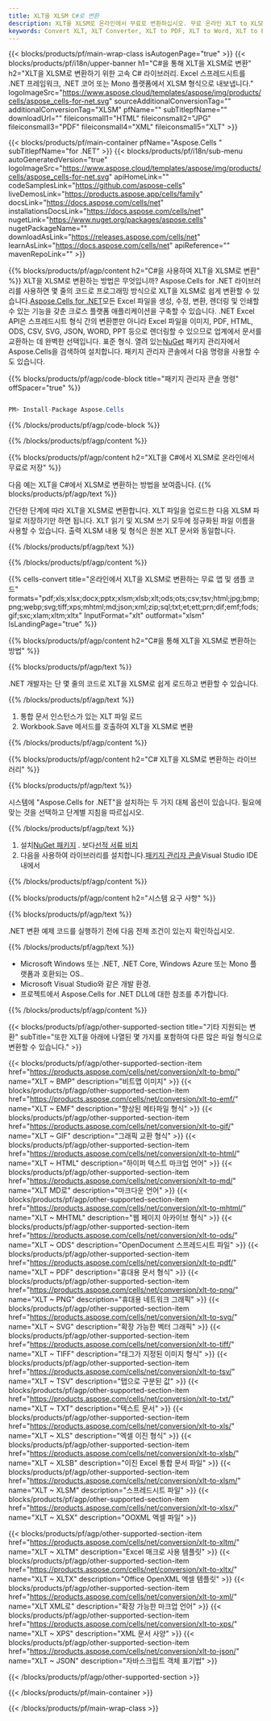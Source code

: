 ```yaml
---
title: XLT을 XLSM C#로 변환
description: XLT을 XLSM로 온라인에서 무료로 변환하십시오. 무료 온라인 XLT to XLSM 변환기. C# XLT에서 XLSM로. XLT에서 XLSM로 C#을 통해.
keywords: Convert XLT, XLT Converter, XLT to PDF, XLT to Word, XLT to PPT, XLT to Image
---
```

{{< blocks/products/pf/main-wrap-class isAutogenPage="true" >}}
{{< blocks/products/pf/i18n/upper-banner h1="C#을 통해 XLT을 XLSM로 변환" h2="XLT을 XLSM로 변환하기 위한 고속 C# 라이브러리. Excel 스프레드시트를 .NET 프레임워크, .NET 코어 또는 Mono 플랫폼에서 XLSM 형식으로 내보냅니다." logoImageSrc="https://www.aspose.cloud/templates/aspose/img/products/cells/aspose_cells-for-net.svg" sourceAdditionalConversionTag="" additionalConversionTag="XLSM" pfName="" subTitlepfName="" downloadUrl="" fileiconsmall1="HTML" fileiconsmall2="JPG" fileiconsmall3="PDF" fileiconsmall4="XML" fileiconsmall5="XLT" >}}

{{< blocks/products/pf/main-container pfName="Aspose.Cells " subTitlepfName="for .NET" >}}
{{< blocks/products/pf/i18n/sub-menu autoGeneratedVersion="true" logoImageSrc="https://www.aspose.cloud/templates/aspose/img/products/cells/aspose_cells-for-net.svg" apiHomeLink="" codeSamplesLink="https://github.com/aspose-cells" liveDemosLink="https://products.aspose.app/cells/family" docsLink="https://docs.aspose.com/cells/net" installationsDocsLink="https://docs.aspose.com/cells/net" nugetLink="https://www.nuget.org/packages/aspose.cells" nugetPackageName="" downloadAsLink="https://releases.aspose.com/cells/net" learnAsLink="https://docs.aspose.com/cells/net" apiReference="" mavenRepoLink="" >}}

{{% blocks/products/pf/agp/content h2="C#을 사용하여 XLT을 XLSM로 변환" %}}
XLT을 XLSM로 변환하는 방법은 무엇입니까? Aspose.Cells for .NET 라이브러리를 사용하면 몇 줄의 코드로 프로그래밍 방식으로 XLT을 XLSM로 쉽게 변환할 수 있습니다.[Aspose.Cells for .NET](https://products.aspose.com/cells/net)모든 Excel 파일을 생성, 수정, 변환, 렌더링 및 인쇄할 수 있는 기능을 갖춘 크로스 플랫폼 애플리케이션을 구축할 수 있습니다. .NET Excel API은 스프레드시트 형식 간의 변환뿐만 아니라 Excel 파일을 이미지, PDF, HTML, ODS, CSV, SVG, JSON, WORD, PPT 등으로 렌더링할 수 있으므로 업계에서 문서를 교환하는 데 완벽한 선택입니다. 표준 형식. 열려 있는[NuGet](https://www.nuget.org/packages/aspose.cells) 패키지 관리자에서 Aspose.Cells을 검색하여 설치합니다. 패키지 관리자 콘솔에서 다음 명령을 사용할 수도 있습니다.

{{% blocks/products/pf/agp/code-block title="패키지 관리자 콘솔 명령" offSpacer="true" %}}

```cs

PM> Install-Package Aspose.Cells

```

{{% /blocks/products/pf/agp/code-block %}}

{{% /blocks/products/pf/agp/content %}}

{{% blocks/products/pf/agp/content h2="XLT을 C#에서 XLSM로 온라인에서 무료로 저장" %}}

다음 예는 XLT을 C#에서 XLSM로 변환하는 방법을 보여줍니다.
{{% blocks/products/pf/agp/text %}}

간단한 단계에 따라 XLT을 XLSM로 변환합니다. XLT 파일을 업로드한 다음 XLSM 파일로 저장하기만 하면 됩니다. XLT 읽기 및 XLSM 쓰기 모두에 정규화된 파일 이름을 사용할 수 있습니다. 출력 XLSM 내용 및 형식은 원본 XLT 문서와 동일합니다.

{{% /blocks/products/pf/agp/text %}}

{{% /blocks/products/pf/agp/content %}}

{{% cells-convert title="온라인에서 XLT을 XLSM로 변환하는 무료 앱 및 샘플 코드" formats="pdf;xls;xlsx;docx;pptx;xlsm;xlsb;xlt;ods;ots;csv;tsv;html;jpg;bmp;png;webp;svg;tiff;xps;mhtml;md;json;xml;zip;sql;txt;et;ett;prn;dif;emf;fods;gif;sxc;xlam;xltm;xltx" InputFormat="xlt" outformat="xlsm" IsLandingPage="true" %}}

{{% blocks/products/pf/agp/content h2="C#을 통해 XLT을 XLSM로 변환하는 방법" %}}

{{% blocks/products/pf/agp/text %}}

 .NET 개발자는 단 몇 줄의 코드로 XLT을 XLSM로 쉽게 로드하고 변환할 수 있습니다.

{{% /blocks/products/pf/agp/text %}}

1.  통합 문서 인스턴스가 있는 XLT 파일 로드
1.  Workbook.Save 메서드를 호출하여 XLT을 XLSM로 변환

{{% /blocks/products/pf/agp/content %}}

{{% blocks/products/pf/agp/content h2="C# XLT을 XLSM로 변환하는 라이브러리" %}}

{{% blocks/products/pf/agp/text %}}

시스템에 "Aspose.Cells for .NET"을 설치하는 두 가지 대체 옵션이 있습니다. 필요에 맞는 것을 선택하고 단계별 지침을 따르십시오.

{{% /blocks/products/pf/agp/text %}}

1.  설치[NuGet 패키지](https://www.nuget.org/packages/Aspose.Cells/) . 보다[선적 서류 비치](https://docs.aspose.com/cells/net/installation/#install-asposecells-for-net-through-nuget)
1.  다음을 사용하여 라이브러리를 설치합니다.[패키지 관리자 콘솔](https://docs.aspose.com/cells/net/installation/#install-asposecells-using-the-package-manager-console)Visual Studio IDE 내에서

{{% /blocks/products/pf/agp/content %}}

{{% blocks/products/pf/agp/content h2="시스템 요구 사항" %}}

{{% blocks/products/pf/agp/text %}}

 .NET 변환 예제 코드를 실행하기 전에 다음 전제 조건이 있는지 확인하십시오.

{{% /blocks/products/pf/agp/text %}}

-  Microsoft Windows 또는 .NET, .NET Core, Windows Azure 또는 Mono 플랫폼과 호환되는 OS..
-  Microsoft Visual Studio와 같은 개발 환경.
-  프로젝트에서 Aspose.Cells for .NET DLL에 대한 참조를 추가합니다.

{{% /blocks/products/pf/agp/content %}}


{{< blocks/products/pf/agp/other-supported-section title="기타 지원되는 변환" subTitle="또한 XLT을 아래에 나열된 몇 가지를 포함하여 다른 많은 파일 형식으로 변환할 수 있습니다." >}}

{{< blocks/products/pf/agp/other-supported-section-item href="https://products.aspose.com/cells/net/conversion/xlt-to-bmp/" name="XLT ~ BMP" description="비트맵 이미지" >}}
{{< blocks/products/pf/agp/other-supported-section-item href="https://products.aspose.com/cells/net/conversion/xlt-to-emf/" name="XLT ~ EMF" description="향상된 메타파일 형식" >}}
{{< blocks/products/pf/agp/other-supported-section-item href="https://products.aspose.com/cells/net/conversion/xlt-to-gif/" name="XLT ~ GIF" description="그래픽 교환 형식" >}}
{{< blocks/products/pf/agp/other-supported-section-item href="https://products.aspose.com/cells/net/conversion/xlt-to-html/" name="XLT ~ HTML" description="하이퍼 텍스트 마크업 언어" >}}
{{< blocks/products/pf/agp/other-supported-section-item href="https://products.aspose.com/cells/net/conversion/xlt-to-md/" name="XLT MD로" description="마크다운 언어" >}}
{{< blocks/products/pf/agp/other-supported-section-item href="https://products.aspose.com/cells/net/conversion/xlt-to-mhtml/" name="XLT ~ MHTML" description="웹 페이지 아카이브 형식" >}}
{{< blocks/products/pf/agp/other-supported-section-item href="https://products.aspose.com/cells/net/conversion/xlt-to-ods/" name="XLT ~ ODS" description="OpenDocument 스프레드시트 파일" >}}
{{< blocks/products/pf/agp/other-supported-section-item href="https://products.aspose.com/cells/net/conversion/xlt-to-pdf/" name="XLT ~ PDF" description="휴대용 문서 형식" >}}
{{< blocks/products/pf/agp/other-supported-section-item href="https://products.aspose.com/cells/net/conversion/xlt-to-png/" name="XLT ~ PNG" description="휴대용 네트워크 그래픽" >}}
{{< blocks/products/pf/agp/other-supported-section-item href="https://products.aspose.com/cells/net/conversion/xlt-to-svg/" name="XLT ~ SVG" description="확장 가능한 벡터 그래픽" >}}
{{< blocks/products/pf/agp/other-supported-section-item href="https://products.aspose.com/cells/net/conversion/xlt-to-tiff/" name="XLT ~ TIFF" description="태그가 지정된 이미지 형식" >}}
{{< blocks/products/pf/agp/other-supported-section-item href="https://products.aspose.com/cells/net/conversion/xlt-to-tsv/" name="XLT ~ TSV" description="탭으로 구분된 값" >}}
{{< blocks/products/pf/agp/other-supported-section-item href="https://products.aspose.com/cells/net/conversion/xlt-to-txt/" name="XLT ~ TXT" description="텍스트 문서" >}}
{{< blocks/products/pf/agp/other-supported-section-item href="https://products.aspose.com/cells/net/conversion/xlt-to-xls/" name="XLT ~ XLS" description="엑셀 이진 형식" >}}
{{< blocks/products/pf/agp/other-supported-section-item href="https://products.aspose.com/cells/net/conversion/xlt-to-xlsb/" name="XLT ~ XLSB" description="이진 Excel 통합 문서 파일" >}}
{{< blocks/products/pf/agp/other-supported-section-item href="https://products.aspose.com/cells/net/conversion/xlt-to-xlsm/" name="XLT ~ XLSM" description="스프레드시트 파일" >}}
{{< blocks/products/pf/agp/other-supported-section-item href="https://products.aspose.com/cells/net/conversion/xlt-to-xlsx/" name="XLT ~ XLSX" description="OOXML 엑셀 파일" >}}

{{< blocks/products/pf/agp/other-supported-section-item href="https://products.aspose.com/cells/net/conversion/xlt-to-xltm/" name="XLT ~ XLTM" description="Excel 매크로 사용 템플릿" >}}
{{< blocks/products/pf/agp/other-supported-section-item href="https://products.aspose.com/cells/net/conversion/xlt-to-xltx/" name="XLT ~ XLTX" description="Office OpenXML 엑셀 템플릿" >}}
{{< blocks/products/pf/agp/other-supported-section-item href="https://products.aspose.com/cells/net/conversion/xlt-to-xml/" name="XLT XML로" description="확장 가능한 마크업 언어" >}}
{{< blocks/products/pf/agp/other-supported-section-item href="https://products.aspose.com/cells/net/conversion/xlt-to-xps/" name="XLT ~ XPS" description="XML 문서 사양" >}}
{{< blocks/products/pf/agp/other-supported-section-item href="https://products.aspose.com/cells/net/conversion/xlt-to-json/" name="XLT ~ JSON" description="자바스크립트 객체 표기법" >}}

{{< /blocks/products/pf/agp/other-supported-section >}}

{{< /blocks/products/pf/main-container >}}
    
{{< /blocks/products/pf/main-wrap-class >}}

